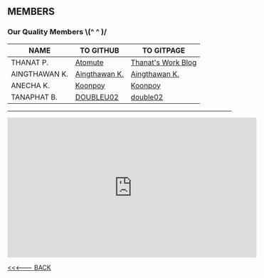 ## MEMBERS

### Our Quality Members   \\(^ ^ )/

|NAME                |TO GITHUB                  |TO GITPAGE          |
|----------------|-------------------------------|--------------------|
|THANAT P.|[Atomute](https://github.com/Atomute/Atomute.github.io)|[Thanat's Work Blog](https://atomute.github.io/)|
|AINGTHAWAN K.|[Aingthawan K.](https://github.com/aingthawan)|[Aingthawan K.](https://aingthawan.github.io/) |
|ANECHA K.|[Koonpoy](https://github.com/Koonpoy)|[Koonpoy](https://koonpoy.github.io/)|
|TANAPHAT B.|[DOUBLEU02](https://github.com/DOUBLEU02)|[double02](https://doubleu02.github.io/)|

* * *

<iframe width="560" height="315" src="https://www.youtube.com/embed/W8x4m-qpmJ8?start=90" title="YouTube video player" frameborder="0" allow="accelerometer; autoplay=1; clipboard-write; encrypted-media; gyroscope; picture-in-picture" allowfullscreen></iframe>

[<<<--- BACK](./)
